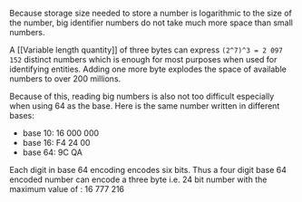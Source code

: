 Because storage size needed to store a number is logarithmic to the size of the number, big identifier numbers do not take much more space than small numbers.

A [[Variable length quantity]] of three bytes can express `(2^7)^3 = 2 097 152` distinct numbers which is enough for most purposes when used for identifying entities. Adding one more byte explodes the space of available numbers to over 200 millions.

Because of this, reading big numbers is also not too difficult especially when using 64 as the base. Here is the same number written in different bases:

- base 10: 16 000 000
- base 16: F4 24 00
- base 64: 9C QA

Each digit in base 64 encoding encodes six bits. Thus a four digit base 64 encoded number can encode a three byte i.e. 24 bit number with the maximum value of : 16 777 216